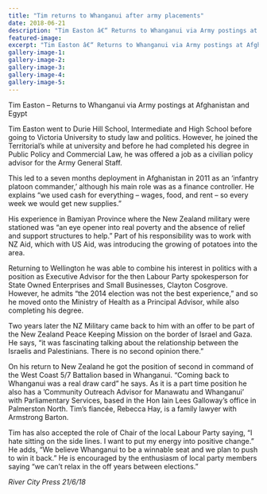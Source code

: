 ```yaml
---
title: "Tim returns to Whanganui after army placements"
date: 2018-06-21
description: "Tim Easton â€“ Returns to Whanganui via Army postings at Afghanistan and Egypt..."
featured-image: 
excerpt: "Tim Easton â€“ Returns to Whanganui via Army postings at Afghanistan and Egypt"
gallery-image-1: 
gallery-image-2: 
gallery-image-3: 
gallery-image-4: 
gallery-image-5: 
---
```


<p>Tim Easton &ndash; Returns to Whanganui via Army postings at Afghanistan and Egypt</p>
<p>Tim Easton went to Durie Hill School, Intermediate and High School before going to Victoria University to study law and politics. However, he joined the Territorial&rsquo;s while at university and before he had completed his degree in Public Policy and Commercial Law, he was offered a job as a civilian policy advisor for the Army General Staff.</p>
<p>This led to a seven months deployment in Afghanistan in 2011 a<span class="text_exposed_show">s an &lsquo;infantry platoon commander,&rsquo; although his main role was as a finance controller. He explains &ldquo;we used cash for everything &ndash; wages, food, and rent &ndash; so every week we would get new supplies.&rdquo;<br /></span></p>
<p><span class="text_exposed_show">His experience in Bamiyan Province where the New Zealand military were stationed was &ldquo;an eye opener into real poverty and the absence of relief and support structures to help.&rdquo; Part of his responsibility was to work with NZ Aid, which with US Aid, was introducing the growing of potatoes into the area.<br /></span></p>
<p><span class="text_exposed_show">Returning to Wellington he was able to combine his interest in politics with a position as Executive Advisor for the then Labour Party spokesperson for State Owned Enterprises and Small Businesses, Clayton Cosgrove. However, he admits &ldquo;the 2014 election was not the best experience,&rdquo; and so he moved onto the Ministry of Health as a Principal Advisor, while also completing his degree.<br /></span></p>
<p><span class="text_exposed_show">Two years later the NZ Military came back to him with an offer to be part of the New Zealand Peace Keeping Mission on the border of Israel and Gaza. He says, &ldquo;it was fascinating talking about the relationship between the Israelis and Palestinians. There is no second opinion there.&rdquo;<br /></span></p>
<p><span class="text_exposed_show">On his return to New Zealand he got the position of second in command of the West Coast 5/7 Battalion based in Whanganui. &ldquo;Coming back to Whanganui was a real draw card&rdquo; he says. As it is a part time position he also has a &rsquo;Community Outreach Advisor for Manawatu and Whanganui&rsquo; with Parliamentary Services, based in the Hon Iain Lees Galloway&rsquo;s office in Palmerston North. Tim&rsquo;s fianc&eacute;e, Rebecca Hay, is a family lawyer with Armstrong Barton.&nbsp;<br /></span></p>
<p><span class="text_exposed_show">Tim has also accepted the role of Chair of the local Labour Party saying, &ldquo;I hate sitting on the side lines. I want to put my energy into positive change.&rdquo; He adds, &ldquo;We believe Whanganui to be a winnable seat and we plan to push to win it back.&rdquo; He is encouraged by the enthusiasm of local party members saying &ldquo;we can&rsquo;t relax in the off years between elections.&rdquo;</span></p>
<p><em>River City Press 21/6/18</em></p>

